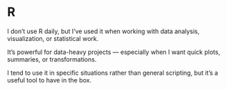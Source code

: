 # R

I don’t use R daily, but I’ve used it when working with data analysis, visualization, or statistical work.

It’s powerful for data-heavy projects — especially when I want quick plots, summaries, or transformations.

I tend to use it in specific situations rather than general scripting, but it’s a useful tool to have in the box.
